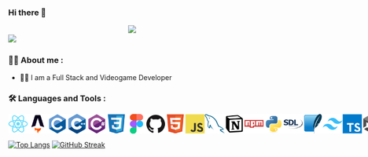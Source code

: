 ### Hi there 👋

<div id="header" align="center">
  <img src="https://media.giphy.com/media/M9gbBd9nbDrOTu1Mqx/giphy.gif" width="100"/>
</div>

<div align = "center>
  <a href = 'https://es.linkedin.com/in/alonso-garc%C3%ADa-garc%C3%ADa-619a01179'><img src = "https://img.shields.io/badge/LinkedIn-blue?logo=linkedin&logoColor=white&style=for-the-badge"></a>
  <a href = 'https://alonsoggdev.github.io'><img src = "https://img.shields.io/badge/Portfolio-orange?&style=for-the-badge"></a>
</div>

### :ok_man: About me :

- :man_technologist: I am a Full Stack and Videogame Developer

### :hammer_and_wrench: Languages and Tools :
<div style = "display:flex" align = "center">
  <img src = 'https://github.com/devicons/devicon/blob/master/icons/react/react-original.svg' width = '40' height = '40'>
  <img src = 'https://github.com/devicons/devicon/blob/master/icons/astro/astro-original.svg' width = '40' height = '40'>
  <img src = 'https://github.com/devicons/devicon/blob/master/icons/c/c-original.svg' width = '40' height = '40'>
  <img src = 'https://github.com/devicons/devicon/blob/master/icons/cplusplus/cplusplus-original.svg' width = '40' height = '40'>
  <img src = 'https://github.com/devicons/devicon/blob/master/icons/csharp/csharp-original.svg' width = '40' height = '40'>
  <img src = 'https://github.com/devicons/devicon/blob/master/icons/css3/css3-original.svg' width = '40' height = '40'>
  <img src = 'https://github.com/devicons/devicon/blob/master/icons/figma/figma-original.svg' width = '40' height = '40'>
  <img src = 'https://github.com/devicons/devicon/blob/master/icons/github/github-original.svg' width = '40' height = '40'>
  <img src = 'https://github.com/devicons/devicon/blob/master/icons/html5/html5-original.svg' width = '40' height = '40'>
  <img src = 'https://github.com/devicons/devicon/blob/master/icons/javascript/javascript-original.svg' width = '40' height = '40'>
  <img src = 'https://github.com/devicons/devicon/blob/master/icons/mysql/mysql-original.svg' width = '40' height = '40'>
  <img src = 'https://github.com/devicons/devicon/blob/master/icons/notion/notion-original.svg' width = '40' height = '40'>
  <img src = 'https://github.com/devicons/devicon/blob/master/icons/npm/npm-original-wordmark.svg' width = '40' height = '40'>
  <img src = 'https://github.com/devicons/devicon/blob/master/icons/python/python-original.svg' width = '40' height = '40'>
  <img src = 'https://github.com/devicons/devicon/blob/master/icons/sdl/sdl-original.svg' width = '40' height = '40'>
  <img src = 'https://github.com/devicons/devicon/blob/master/icons/sqlite/sqlite-original.svg' width = '40' height = '40'>
  <img src = 'https://github.com/devicons/devicon/blob/master/icons/tailwindcss/tailwindcss-original.svg' width = '40' height = '40'>
  <img src = 'https://github.com/devicons/devicon/blob/master/icons/typescript/typescript-original.svg' width = '40' height = '40'>
  <img src = 'https://github.com/devicons/devicon/blob/master/icons/unity/unity-original.svg' width = '40' height = '40'>
  <img src = 'https://github.com/devicons/devicon/blob/master/icons/unrealengine/unrealengine-original.svg' width = '40' height = '40'>
  <img src = 'https://github.com/devicons/devicon/blob/master/icons/visualstudio/visualstudio-original.svg' width = '40' height = '40'>
  <img src = 'https://github.com/devicons/devicon/blob/master/icons/vscode/vscode-original.svg' width = '40' height = '40'> 
</div>

  [![Top Langs](https://github-readme-stats.vercel.app/api/top-langs/?username=alonsoggdev&layout=compact&theme=vision-friendly-dark)](https://github.com/anuraghazra/github-readme-stats)
  [![GitHub Streak](https://streak-stats.demolab.com?user=alonsoggdev&theme=dark)](https://git.io/streak-stats)




